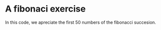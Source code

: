 # A fibonaci exercise 
In this code, we apreciate the first 50 numbers of the fibonacci succesion. 

